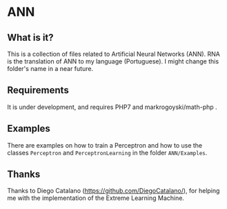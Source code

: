 # ANN

## What is it?

This is a collection of files related to Artificial Neural Networks (ANN). RNA is the translation of ANN to my language (Portuguese).
I might change this folder's name in a near future.

## Requirements

It is under development, and requires PHP7 and markrogoyski/math-php .

## Examples

There are examples on how to train a Perceptron and how to use the classes ```Perceptron``` and ```PerceptronLearning``` in the folder ```ANN/Examples```.

## Thanks

Thanks to Diego Catalano (https://github.com/DiegoCatalano/), for helping me with the implementation of the Extreme Learning Machine.